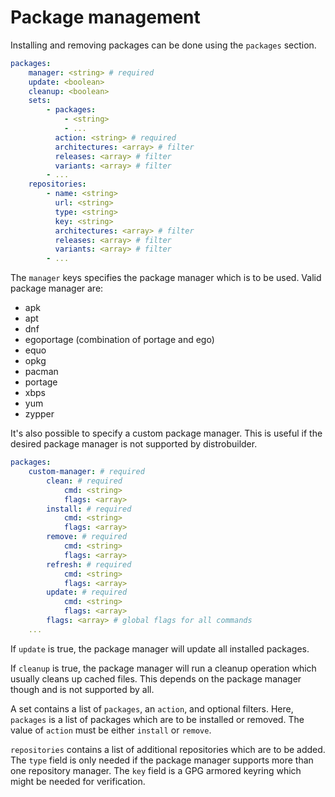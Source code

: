 # Package management

Installing and removing packages can be done using the `packages` section.

```yaml
packages:
    manager: <string> # required
    update: <boolean>
    cleanup: <boolean>
    sets:
        - packages:
            - <string>
            - ...
          action: <string> # required
          architectures: <array> # filter
          releases: <array> # filter
          variants: <array> # filter
        - ...
    repositories:
        - name: <string>
          url: <string>
          type: <string>
          key: <string>
          architectures: <array> # filter
          releases: <array> # filter
          variants: <array> # filter
        - ...

```

The `manager` keys specifies the package manager which is to be used.
Valid package manager are:

* apk
* apt
* dnf
* egoportage (combination of portage and ego)
* equo
* opkg
* pacman
* portage
* xbps
* yum
* zypper

It's also possible to specify a custom package manager.
This is useful if the desired package manager is not supported by distrobuilder.

```yaml
packages:
    custom-manager: # required
        clean: # required
            cmd: <string>
            flags: <array>
        install: # required
            cmd: <string>
            flags: <array>
        remove: # required
            cmd: <string>
            flags: <array>
        refresh: # required
            cmd: <string>
            flags: <array>
        update: # required
            cmd: <string>
            flags: <array>
        flags: <array> # global flags for all commands
    ...
```

If `update` is true, the package manager will update all installed packages.

If `cleanup` is true, the package manager will run a cleanup operation which usually cleans up cached files.
This depends on the package manager though and is not supported by all.

A set contains a list of `packages`, an `action`, and optional filters.
Here, `packages` is a list of packages which are to be installed or removed.
The value of `action` must be either `install` or `remove`.

`repositories` contains a list of additional repositories which are to be added.
The `type` field is only needed if the package manager supports more than one repository manager.
The `key` field is a GPG armored keyring which might be needed for verification.
